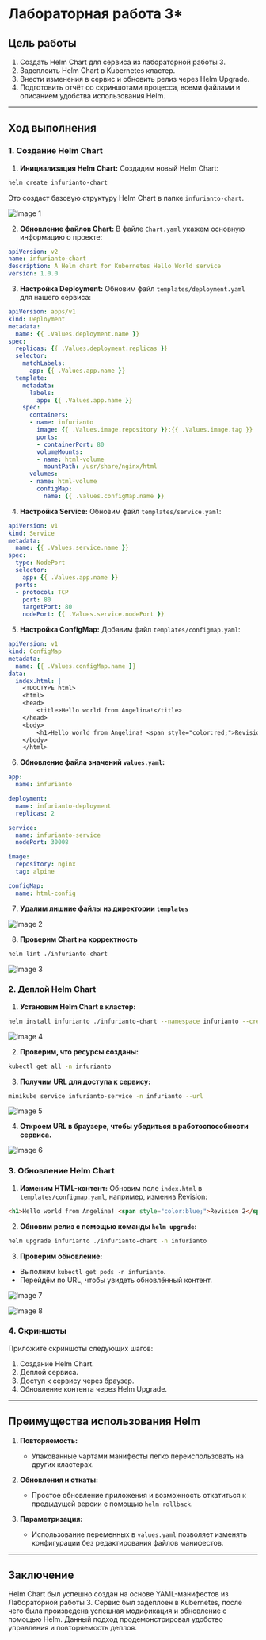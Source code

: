 # Лабораторная работа 3*

## Цель работы

1. Создать Helm Chart для сервиса из лабораторной работы 3.
2. Задеплоить Helm Chart в Kubernetes кластер.
3. Внести изменения в сервис и обновить релиз через Helm Upgrade.
4. Подготовить отчёт со скриншотами процесса, всеми файлами и описанием удобства использования Helm.

---

## Ход выполнения

### 1. Создание Helm Chart

1. **Инициализация Helm Chart:**
  Создадим новый Helm Chart:
  ```bash
  helm create infurianto-chart
  ```
  Это создаст базовую структуру Helm Chart в папке `infurianto-chart`.

  ![Image 1](images/lab3star_image_1.png)

2. **Обновление файлов Chart:**
  В файле `Chart.yaml` укажем основную информацию о проекте:
  ```yaml
  apiVersion: v2
  name: infurianto-chart
  description: A Helm chart for Kubernetes Hello World service
  version: 1.0.0
  ```

3. **Настройка Deployment:**
  Обновим файл `templates/deployment.yaml` для нашего сервиса:
  ```yaml
  apiVersion: apps/v1
  kind: Deployment
  metadata:
    name: {{ .Values.deployment.name }}
  spec:
    replicas: {{ .Values.deployment.replicas }}
    selector:
      matchLabels:
        app: {{ .Values.app.name }}
    template:
      metadata:
        labels:
          app: {{ .Values.app.name }}
      spec:
        containers:
        - name: infurianto
          image: {{ .Values.image.repository }}:{{ .Values.image.tag }}
          ports:
          - containerPort: 80
          volumeMounts:
          - name: html-volume
            mountPath: /usr/share/nginx/html
        volumes:
        - name: html-volume
          configMap:
            name: {{ .Values.configMap.name }}
  ```

4. **Настройка Service:**
  Обновим файл `templates/service.yaml`:
  ```yaml
  apiVersion: v1
  kind: Service
  metadata:
    name: {{ .Values.service.name }}
  spec:
    type: NodePort
    selector:
      app: {{ .Values.app.name }}
    ports:
    - protocol: TCP
      port: 80
      targetPort: 80
      nodePort: {{ .Values.service.nodePort }}
  ```

5. **Настройка ConfigMap:**
  Добавим файл `templates/configmap.yaml`:
  ```yaml
  apiVersion: v1
  kind: ConfigMap
  metadata:
    name: {{ .Values.configMap.name }}
  data:
    index.html: |
      <!DOCTYPE html>
      <html>
      <head>
          <title>Hello world from Angelina!</title>
      </head>
      <body>
          <h1>Hello world from Angelina! <span style="color:red;">Revision 1</span></h1>
      </body>
      </html>
  ```

6. **Обновление файла значений `values.yaml`:**
  ```yaml
  app:
    name: infurianto

  deployment:
    name: infurianto-deployment
    replicas: 2

  service:
    name: infurianto-service
    nodePort: 30008

  image:
    repository: nginx
    tag: alpine

  configMap:
    name: html-config
  ```

7. **Удалим лишние файлы из директории `templates`**

  ![Image 2](images/lab3star_image_2.png)

8. **Проверим Chart на корректность**
  ```bash
  helm lint ./infurianto-chart
  ```

  ![Image 3](images/lab3star_image_3.png)

### 2. Деплой Helm Chart

1. **Установим Helm Chart в кластер:**
  ```bash
  helm install infurianto ./infurianto-chart --namespace infurianto --create-namespace
  ```

  ![Image 4](images/lab3star_image_4.png)

2. **Проверим, что ресурсы созданы:**
  ```bash
  kubectl get all -n infurianto
  ```

3. **Получим URL для доступа к сервису:**
  ```bash
  minikube service infurianto-service -n infurianto --url
  ```

  ![Image 5](images/lab3star_image_5.png)

4. **Откроем URL в браузере, чтобы убедиться в работоспособности сервиса.**

  ![Image 6](images/lab3star_image_6.png)

### 3. Обновление Helm Chart

1. **Изменим HTML-контент:**
  Обновим поле `index.html` в `templates/configmap.yaml`, например, изменив Revision:
  ```html
  <h1>Hello world from Angelina! <span style="color:blue;">Revision 2</span></h1>
  ```

2. **Обновим релиз с помощью команды `helm upgrade`:**
  ```bash
  helm upgrade infurianto ./infurianto-chart -n infurianto
  ```

3. **Проверим обновление:**
  - Выполним `kubectl get pods -n infurianto`.
  - Перейдём по URL, чтобы увидеть обновлённый контент.

  ![Image 7](images/lab3star_image_7.png)

  ![Image 8](images/lab3star_image_8.png)

### 4. Скриншоты

Приложите скриншоты следующих шагов:
1. Создание Helm Chart.
2. Деплой сервиса.
3. Доступ к сервису через браузер.
4. Обновление контента через Helm Upgrade.

---

## Преимущества использования Helm

1. **Повторяемость:**
   - Упакованные чартами манифесты легко переиспользовать на других кластерах.

2. **Обновления и откаты:**
   - Простое обновление приложения и возможность откатиться к предыдущей версии с помощью `helm rollback`.

3. **Параметризация:**
   - Использование переменных в `values.yaml` позволяет изменять конфигурации без редактирования файлов манифестов.

---

## Заключение

Helm Chart был успешно создан на основе YAML-манифестов из Лабораторной работы 3. Сервис был задеплоен в Kubernetes, после чего была произведена успешная модификация и обновление с помощью Helm. Данный подход продемонстрировал удобство управления и повторяемость деплоя.

